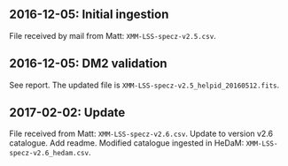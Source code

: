 ## 2016-12-05: Initial ingestion

File received by mail from Matt: `XMM-LSS-specz-v2.5.csv`.

## 2016-12-05: DM2 validation

See report. The updated file is `XMM-LSS-specz-v2.5_helpid_20160512.fits`.

## 2017-02-02: Update

File received from Matt: `XMM-LSS-specz-v2.6.csv`.
Update to version v2.6 catalogue. Add readme.
Modified catalogue ingested in HeDaM: `XMM-LSS-specz-v2.6_hedam.csv`.

